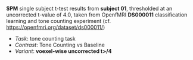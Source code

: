 **SPM** single subject t-test results from **subject 01**, thresholded at an uncorrected t-value of 4.0, taken from OpenfMRI **DS000011** classification learning and tone counting experiment (cf. https://openfmri.org/dataset/ds000011/)

 - *Task*: tone counting task
 - *Contrast*: Tone Counting vs Baseline
 - *Variant*: **voexel-wise uncorrected t>/4**
